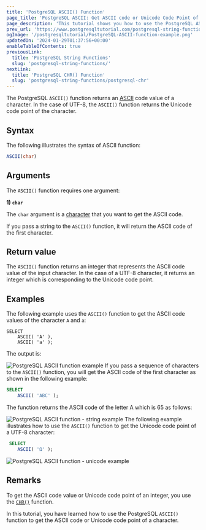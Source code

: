 ```yaml
---
title: 'PostgreSQL ASCII() Function'
page_title: 'PostgreSQL ASCII: Get ASCII code or Unicode Code Point of a Character'
page_description: 'This tutorial shows you how to use the PostgreSQL ASCII() function to get the ASCII code or Unicode code point of a character.'
prev_url: 'https://www.postgresqltutorial.com/postgresql-string-functions/postgresql-ascii/'
ogImage: '/postgresqltutorial/PostgreSQL-ASCII-function-example.png'
updatedOn: '2024-01-29T01:37:56+00:00'
enableTableOfContents: true
previousLink:
  title: 'PostgreSQL String Functions'
  slug: 'postgresql-string-functions/'
nextLink:
  title: 'PostgreSQL CHR() Function'
  slug: 'postgresql-string-functions/postgresql-chr'
---
```


The PostgreSQL `ASCII()` function returns an [ASCII](https://en.wikipedia.org/wiki/ASCII) code value of a character. In the case of UTF\-8, the `ASCII()` function returns the Unicode code point of the character.

## Syntax

The following illustrates the syntax of ASCII function:

```sql
ASCII(char)
```

## Arguments

The `ASCII()` function requires one argument:

**1\) `char`**

The `char` argument is a [character](../postgresql-tutorial/postgresql-char-varchar-text) that you want to get the ASCII code.

If you pass a string to the `ASCII()` function, it will return the ASCII code of the first character.

## Return value

The `ASCII()` function returns an integer that represents the ASCII code value of the input character. In the case of a UTF\-8 character, it returns an integer which is corresponding to the Unicode code point.

## Examples

The following example uses the `ASCII()` function to get the ASCII code values of the character `A` and `a`:

```
SELECT
    ASCII( 'A' ),
    ASCII( 'a' );
```

The output is:

![PostgreSQL ASCII function example](/postgresqltutorial/PostgreSQL-ASCII-function-example.png)
If you pass a sequence of characters to the `ASCII()` function, you will get the ASCII code of the first character as shown in the following example:

```sql
SELECT
    ASCII( 'ABC' );
```

The function returns the ASCII code of the letter A which is 65 as follows:

![PostgreSQL ASCII function - string example](/postgresqltutorial/PostgreSQL-ASCII-function-string-example.png)
The following example illustrates how to use the `ASCII()` function to get the Unicode code point of a UTF\-8 character:

```sql
 SELECT
    ASCII( 'Ω' );
```

![PostgreSQL ASCII function - unicode example](/postgresqltutorial/PostgreSQL-ASCII-function-unicode-example.png)

## Remarks

To get the ASCII code value or Unicode code point of an integer, you use the [`CHR()`](postgresql-chr) function.

In this tutorial, you have learned how to use the PostgreSQL `ASCII()` function to get the ASCII code or Unicode code point of a character.

